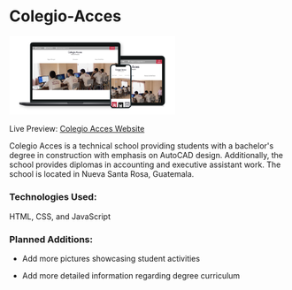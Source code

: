 # Colegio-Acces
<img src="./img/colegioDevices.png" width="300">

Live Preview: [Colegio Acces Website](https://www.colegioacces.com/)

Colegio Acces is a technical school providing students with a bachelor's degree in construction with emphasis on AutoCAD design. Additionally, the school provides diplomas in accounting and executive assistant work. The school is located in Nueva Santa Rosa, Guatemala.

### Technologies Used:

  HTML, CSS, and  JavaScript

### Planned Additions:

  * Add more pictures showcasing student activities

  * Add more detailed information regarding degree curriculum
